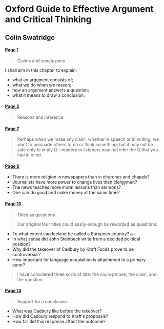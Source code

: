 # Oxford Guide to Effective Argument and Critical Thinking

## Colin Swatridge


#### [Page 1](highlights://04_%20Swatridge%20Chapter%201#page=1)

> Claims and conclusions

I shall aim in this chapter to explain:

- what an argument consists of;
- what we do when we reason;
- how an argument answers a question;
- what it means to draw a conclusion.

#### [Page 5](highlights://04_%20Swatridge%20Chapter%201#page=5)

> Reasons and inference

#### [Page 7](highlights://04_%20Swatridge%20Chapter%201#page=7)

> Perhaps when we make any claim, whether in speech or in writing,
> we want to persuade others to do or think something; but it may
> not be safe only to imply Q—readers or listeners may not infer
> the Q that you had in mind.

#### [Page 9](highlights://04_%20Swatridge%20Chapter%201#page=9)

- There is more religion in newspapers than in churches and
chapels?
- Journalists have more power to change lives than clergymen?
- The news teaches more moral lessons than sermons?
- One can do good and make money at the same time?

#### [Page 10](highlights://04_%20Swatridge%20Chapter%201#page=10)

> Titles as questions

> Our original four titles could easily enough be reworded as
> questions:

- To what extent can Iceland be called a European country? a
- In what sense did John Steinbeck write from a decided political
position?
- Why did the takeover of Cadbury by Kraft Foods prove to be
controversial?
- How important for language acquisition is attachment to a primary
carer?

> I have considered three sorts of title: the noun-phrase, the
> claim, and the question.

#### [Page 13](highlights://04_%20Swatridge%20Chapter%201#page=13)

> Support for a conclusion

- What was Cadbury like before the takeover?
- How did Cadbury respond to Kraft's proposals?
- How far did this response affect the outcome?


